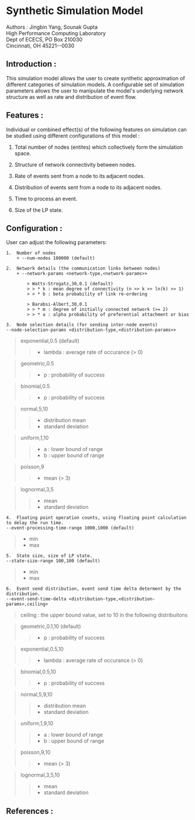 # Synthetic Simulation Model #

Authors : Jingbin Yang, Sounak Gupta <br>
High Performance Computing Laboratory <br>
Dept of ECECS, PO Box 210030 <br>
Cincinnati, OH  45221--0030 <br>


## Introduction : ##

This simulation model allows the user to create synthetic approximation of different
categories of simulation models. A configurable set of simulation parameters allows
the user to manipulate the model's underlying network structure as well as rate and
distribution of event flow.


## Features : ##

Individual or combined effect(s) of the following features on simulation can be
studied using different configurations of this model :

1. Total number of nodes (entites) which collectively form the simulation space.

2. Structure of network connectivity between nodes.

3. Rate of events sent from a node to its adjacent nodes.

4. Distribution of events sent from a node to its adjacent nodes.

5. Time to process an event.

6. Size of the LP state.


## Configuration : ##

User can adjust the following parameters:

    1.  Number of nodes
        + --num-nodes 100000 (default)

    2.  Network details (the communication links between nodes)
        + --network-params <network-type,<network-params>>

            > Watts-Strogatz,30,0.1 (default)
            > > * k : mean degree of connectivity (n >> k >> ln(k) >> 1)
            > > * b : beta probability of link re-ordering

            > Barabsi-Albert,30,0.1
            > > * m : degree of initially connected network (>= 2)
            > > * a : alpha probability of preferential attachment or bias

    3.  Node selection details (for sending inter-node events)
    --node-selection-params <distribution-type,<distribution-params>>
> exponential,0.5 (default)
> > * lambda : average rate of occurance (> 0)

> geometric,0.5
> > * p : probability of success

> binomial,0.5
> > * p : probability of success

> normal,5,10
> > * distribution mean
> > * standard deviation

> uniform,1,10
> > * a : lower bound of range
> > * b : upper bound of range

> poisson,9
> > * mean (> 3)

> lognormal,3,5
> > * mean
> > * standard deviation

    4.  Floating point operation counts, using floating point calculation to delay the run time.
    --event-processing-time-range 1000,1000 (default)
> * min
> * max

    5.  State size, size of LP state.
    --state-size-range 100,100 (default)
> * min
> * max

    6.  Event send distribution, event send time delta determent by the distribution.
    --event-send-time-delta <distribution-type,<distribution-params>,ceiling>
> ceiling : the upper bound value, set to 10 in the following distribuitons

> geometric,0.1,10 (default)
> > * p : probability of success

> exponential,0.5,10
> > * lambda : average rate of occurance (> 0)

> binomial,0.5,10
> > * p : probability of success

> normal,5,9,10
> > * distribution mean
> > * standard deviation

> uniform,1,9,10
> > * a : lower bound of range
> > * b : upper bound of range

> poisson,9,10
> > * mean (> 3)

> lognormal,3,5,10
> > * mean
> > * standard deviation



## References : ##

